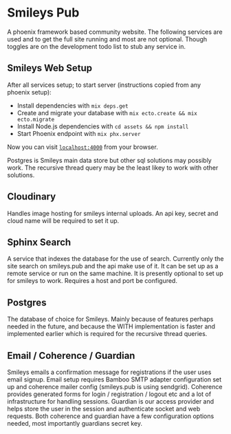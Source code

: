 # Smileys Pub

A phoenix framework based community website.  The following services are used and to get the full site running and most are not optional.  Though toggles are on the development todo list to stub any service in.


## Smileys Web Setup

After all services setup; to start server (instructions copied from any phoenix setup):

  * Install dependencies with `mix deps.get`
  * Create and migrate your database with `mix ecto.create && mix ecto.migrate`
  * Install Node.js dependencies with `cd assets && npm install`
  * Start Phoenix endpoint with `mix phx.server`

Now you can visit [`localhost:4000`](http://localhost:4000) from your browser.

Postgres is Smileys main data store but other sql solutions may possibly work.  The recursive thread query may be the least likey to work with other solutions.


## Cloudinary

Handles image hosting for smileys internal uploads. An api key, secret and cloud name will be required to set it up.


## Sphinx Search

A service that indexes the database for the use of search.  Currently only the site search on smileys.pub and the api make use of it.  It can be set up as a remote service or run on the same machine.  It is presently optional to set up for smileys to work.  Requires a host and port be configured.

## Postgres

The database of choice for Smileys.  Mainly because of features perhaps needed in the future, and because the WITH implementation is faster and implemented earlier which is required for the recursive thread queries.

## Email / Coherence / Guardian

Smileys emails a confirmation message for registrations if the user uses email signup. Email setup requires Bamboo SMTP adapter configuration set up and coherence mailer config (smileys.pub is using sendgrid). Coherence provides generated forms for login / registration / logout etc and a lot of infrastructure for handling sessions.  Guardian is our access provider and helps store the user in the session and authenticate socket and web requests.  Both coherence and guardian have a few configuration options needed, most importantly guardians secret key.
